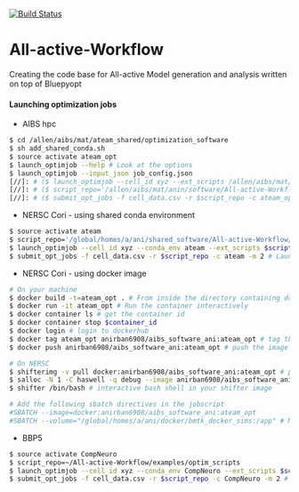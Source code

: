[![Build Status](https://travis-ci.com/anirban6908/All-active-Workflow.svg?token=93Twb9jDYFzVNoM9gSjr&branch=master)](https://travis-ci.com/anirban6908/All-active-Workflow)

# All-active-Workflow
Creating the code base for All-active Model generation and analysis written on top of Bluepyopt

#### Launching optimization jobs
* AIBS hpc
```sh
$ cd /allen/aibs/mat/ateam_shared/optimization_software
$ sh add_shared_conda.sh
$ source activate ateam_opt
$ launch_optimjob --help # Look at the options
$ launch_optimjob --input_json job_config.json 
[//]: # ($ launch_optimjob --cell_id xyz --ext_scripts /allen/aibs/mat/anin/software/All-active-Workflow/examples/optim_scripts --me_type ME_Exc_1 # launch jobs by passing me type)
[//]: # ($ script_repo='/allen/aibs/mat/anin/software/All-active-Workflow/examples/optim_scripts')
[//]: # ($ submit_opt_jobs -f cell_data.csv -r $script_repo -c ateam_opt -m 2 # Launching multiple jobs from a csv file)

```
* NERSC Cori - using shared conda environment
```sh
$ source activate ateam
$ script_repo='/global/homes/a/ani/shared_software/All-active-Workflow/examples/optim_scripts'
$ launch_optimjob --cell_id xyz --conda_env ateam --ext_scripts $script_repo 
$ submit_opt_jobs -f cell_data.csv -r $script_repo -c ateam -m 2 # Launching multiple jobs from a csv file
```
* NERSC Cori - using docker image
```sh
# On your machine 
$ docker build -t=ateam_opt . # From inside the directory containing dockerfile
$ docker run -it ateam_opt # Run the container interactively
$ docker container ls # get the container id
$ docker container stop $container_id
$ docker login # login to dockerhub
$ docker tag ateam_opt anirban6908/aibs_software_ani:ateam_opt # tag the image for upload
$ docker push anirban6908/aibs_software_ani:ateam_opt # push the image

# On NERSC
$ shifterimg -v pull docker:anirban6908/aibs_software_ani:ateam_opt # pull the image (only needs to be done once)
$ salloc -N 1 -C haswell -q debug --image anirban6908/aibs_software_ani:ateam_opt --volume="/global/homes/a/ani/docker/bmtk_docker_sims:/app" # Run the image interactively
$ shifter /bin/bash # interactive bash shell in your shifter image

# Add the following sbatch directives in the jobscript
#SBATCH --image=docker:anirban6908/aibs_software_ani:ateam_opt
#SBATCH --volume="/global/homes/a/ani/docker/bmtk_docker_sims:/app" # Mounting the current directory to the image volume
``` 
* BBP5
```sh
$ source activate CompNeuro
$ script_repo=~/All-active-Workflow/examples/optim_scripts
$ launch_optimjob --cell_id xyz --conda_env CompNeuro --ext_scripts $script_repo 
$ submit_opt_jobs -f cell_data.csv -r $script_repo -c CompNeuro -m 2 # Launching multiple jobs from a csv file
```


